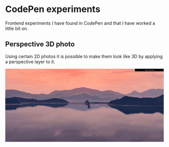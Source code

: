 # CodePen experiments

Frontend experiments I have found in CodePen and that I have worked a little bit on.

## Perspective 3D photo

Using certain 2D photos it is possible to make them look like 3D by applying
a perspective layer to it.

![Demo](./images/perspective/democ.gif)
